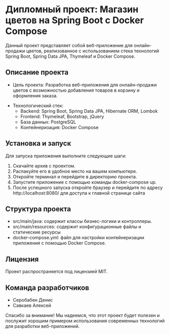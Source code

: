 # Дипломный проект: Магазин цветов на Spring Boot с Docker Compose

Данный проект представляет собой веб-приложение для онлайн-продажи цветов, реализованное с использованием стека технологий Spring Boot, Spring Data JPA, Thymeleaf и Docker Compose.

## Описание проекта

 * Цель проекта: Разработка веб-приложения для онлайн-продажи цветов с возможностью добавления товаров в корзину и оформления заказа.

- Технологический стек: 
    -  Backend:  Spring Boot, Spring Data JPA, Hibernate ORM, Lombok
    -  Frontend: Thymeleaf, Bootstrap, jQuery
    -  База данных: PostgreSQL
    -  Контейнеризация: Docker Compose

## Установка и запуск

Для запуска приложения выполните следующие шаги:

1. Скачайте архив с проектом.
2. Распакуйте его в удобное место на вашем компьютере.
3. Откройте терминал и перейдите в директорию проекта.
4. Запустите приложение с помощью команды docker-compose up.
5. После успешного запуска откройте браузер и перейдите по адресу http://localhost:8080/ для доступа к главной странице сайта

## Структура проекта

- src/main/java: содержит классы бизнес-логики и контроллеры.
- src/main/resources: содержит конфигурационные файлы и статические ресурсы
- docker-compose.yml: файл для настройки контейнеризации приложения с помощью Docker Compose.

## Лицензия

Проект распространяется под лицензией MIT.

## Команда разработчиков
- Серобабен Денис
- Савкаев Алексей


Спасибо за внимание! Мы надеемся, что этот проект будет полезен и послужит хорошим примером использования современных технологий для разработки веб-приложений.
